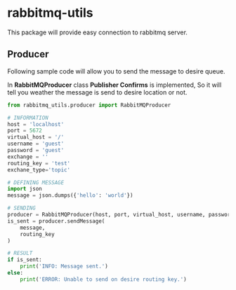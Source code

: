 # rabbitmq-utils
This package will provide easy connection to rabbitmq server.

## Producer

Following sample code will allow you to send the message to desire queue. 

In **RabbitMQProducer** class **Publisher Confirms** is implemented, So it will tell you weather the message is send to desire location or not.

```python
from rabbitmq_utils.producer import RabbitMQProducer

# INFORMATION
host = 'localhost'
port = 5672
virtual_host = '/'
username = 'guest'
password = 'guest'
exchange = ''
routing_key = 'test'
exchane_type='topic'

# DEFINING MESSAGE
import json
message = json.dumps({'hello': 'world'})

# SENDING
producer = RabbitMQProducer(host, port, virtual_host, username, password, exchange, exchane_type)
is_sent = producer.sendMessage(
    message,
    routing_key
)

# RESULT
if is_sent:
    print('INFO: Message sent.')
else:
    print('ERROR: Unable to send on desire routing key.')
```



